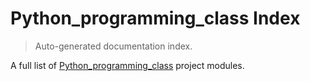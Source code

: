 # Python_programming_class Index

> Auto-generated documentation index.

A full list of [Python_programming_class](https://github.com/key-wii/python_programming_class) project modules.
